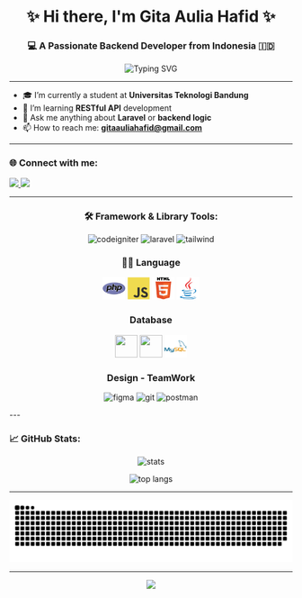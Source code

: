 <h1 align="center">✨ Hi there, I'm Gita Aulia Hafid ✨</h1>
<h3 align="center">💻 A Passionate Backend Developer from Indonesia 🇮🇩</h3>

<p align="center">
  <img src="https://readme-typing-svg.herokuapp.com?font=Fira+Code&weight=500&size=22&pause=1000&color=F977BC&center=true&vCenter=true&width=435&lines=Welcome+to+my+GitHub+Profile!;Laravel+Lover+%F0%9F%92%96;Backend+Developer+in+Progress+%F0%9F%92%AA" alt="Typing SVG" />
</p>

---

- 🎓 I’m currently a student at **Universitas Teknologi Bandung**
- 🌱 I’m learning **RESTful API** development
- 💬 Ask me anything about **Laravel** or **backend logic**
- 📫 How to reach me: **gitaauliahafid@gmail.com**

---

<h3 align="left">🌐 Connect with me:</h3>
<p align="left">
  <a href="https://linkedin.com/in/gitaauliahafid" target="_blank">
    <img src="https://img.shields.io/badge/LinkedIn-%230077B5.svg?style=for-the-badge&logo=linkedin&logoColor=white" />
  </a>
  <a href="https://instagram.com/ggitaulia" target="_blank">
    <img src="https://img.shields.io/badge/Instagram-%23E4405F.svg?style=for-the-badge&logo=instagram&logoColor=white" />
  </a>
</p>

---

<h3  align="center">🛠️ Framework & Library Tools:</h3>
<p align="center">
  <img src="https://cdn.worldvectorlogo.com/logos/codeigniter.svg" alt="codeigniter" width="40" height="40"/>
  <img src="https://cdn.jsdelivr.net/gh/devicons/devicon@latest/icons/laravel/laravel-original.svg" width="40" height="40" alt="laravel"/> 
  <img src="https://www.vectorlogo.zone/logos/tailwindcss/tailwindcss-icon.svg" alt="tailwind" width="40" height="40"/>
</p>

<h3 align="center">🧑‍💻 Language</h3>
<p align="center">
  <img src="https://raw.githubusercontent.com/devicons/devicon/master/icons/php/php-original.svg" alt="php" width="40" height="40"/>
  <img src="https://raw.githubusercontent.com/devicons/devicon/master/icons/javascript/javascript-original.svg" alt="javascript" width="40" height="40"/>
  <img src="https://raw.githubusercontent.com/devicons/devicon/master/icons/html5/html5-original-wordmark.svg" alt="html5" width="40" height="40"/>
  <img src="https://raw.githubusercontent.com/devicons/devicon/master/icons/java/java-original.svg" alt="java" width="40" height="40"/>
</p>

<h3 align="center">Database</h3>
<p align="center">
<img src="https://cdn.jsdelivr.net/gh/devicons/devicon@latest/icons/supabase/supabase-original.svg"  width="40" height="40"/>
<img src="https://cdn.jsdelivr.net/gh/devicons/devicon@latest/icons/mongodb/mongodb-original.svg" width="40" height="40"/>
 <img src="https://raw.githubusercontent.com/devicons/devicon/master/icons/mysql/mysql-original-wordmark.svg" alt="mysql" width="40" height="40"/>
</p>

 <h3 align="center">Design - TeamWork</h3>
<p align="center">
 <img src="https://www.vectorlogo.zone/logos/figma/figma-icon.svg" alt="figma" width="40" height="40"/>
 <img src="https://www.vectorlogo.zone/logos/git-scm/git-scm-icon.svg" alt="git" width="40" height="40"/>
 <img src="https://www.vectorlogo.zone/logos/getpostman/getpostman-icon.svg" alt="postman" width="40" height="40"/>
</p>
---

<h3 align="left">📈 GitHub Stats:</h3>
<p align="center">
  <img src="https://github-readme-stats.vercel.app/api?username=gitaaulia05&show_icons=true&theme=radical" alt="stats" />
</p>
<p align="center">
  <img src="https://github-readme-stats.vercel.app/api/top-langs?username=gitaaulia05&layout=compact&theme=tokyonight" alt="top langs" />
</p>

---

  ![snake gif](https://github.com/gitaaulia05/gitaaulia05/blob/output/github-snake-dark.svg)
  
---

<p align="center">
  <img src="https://capsule-render.vercel.app/api?type=waving&color=auto&height=150&section=footer"/>
</p>
